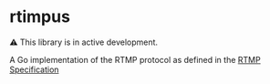 # rtimpus

⚠️ This library is in active development.

A Go implementation of the RTMP protocol as defined in the [RTMP Specification](https://github.com/melpon/rfc/blob/master/rtmp.md)
